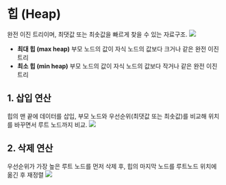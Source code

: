 # 힙 (Heap)
완전 이진 트리이며, 최댓값 또는 최솟값을 빠르게 찾을 수 있는 자료구조.
![](https://i.imgur.com/Qhzoq6J.png)
- **최대 힙 (max heap)**
  부모 노드의 값이 자식 노드의 값보다 크거나 같은 완전 이진 트리
- **최소 힙 (min heap)**
  부모 노드의 값이 자식 노드의 값보다 작거나 같은 완전 이진 트리
## 1. **삽입 연산**
힙의 맨 끝에 데이터를 삽입, 부모 노드와 우선순위(최댓값 또는 최솟값)를 비교해 위치를 바꾸면서 루트 노드까지 비교.
![](https://i.imgur.com/Mc1eph3.png)

## 2. 삭제 연산
우선순위가 가장 높은 루트 노드를 먼저 삭제 후, 힙의 마지막 노드를 루트노드 위치에 옮긴 후 재정렬
![](https://i.imgur.com/uJQYxto.png)
